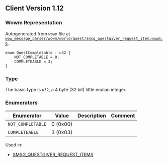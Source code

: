 ## Client Version 1.12

### Wowm Representation

Autogenerated from `wowm` file at [`wow_message_parser/wowm/world/quest/smsg_questgiver_request_item.wowm:9`](https://github.com/gtker/wow_messages/tree/main/wow_message_parser/wowm/world/quest/smsg_questgiver_request_item.wowm#L9).

```rust,ignore
enum QuestCompletable : u32 {
    NOT_COMPLETABLE = 0;
    COMPLETEABLE = 3;
}
```
### Type
The basic type is `u32`, a 4 byte (32 bit) little endian integer.
### Enumerators
| Enumerator | Value  | Description | Comment |
| --------- | -------- | ----------- | ------- |
| `NOT_COMPLETABLE` | 0 (0x00) |  |  |
| `COMPLETEABLE` | 3 (0x03) |  |  |

Used in:
* [SMSG_QUESTGIVER_REQUEST_ITEMS](smsg_questgiver_request_items.md)
